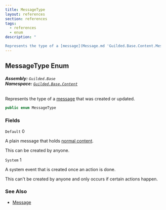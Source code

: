```yaml
---
title: MessageType
layout: references
section: references
tags:
  - references
  - enum
description: "

Represents the type of a [message](Message.md 'Guilded.Base.Content.Message') that was created or updated."
---
```


## MessageType Enum
###### **Assembly:** `Guilded.Base`<br/>**Namespace:** [`Guilded.Base.Content`](Guilded.Base.Content.md 'Guilded.Base.Content')

Represents the type of a [message](Message.md 'Guilded.Base.Content.Message') that was created or updated.

```csharp
public enum MessageType
```
### Fields

<a name='Guilded.Base.Content.MessageType.Default'></a>

`Default` 0

  
A plain message that holds [normal content](Message.Content.md 'Guilded.Base.Content.Message.Content').  
  
This can be created by anyone.

<a name='Guilded.Base.Content.MessageType.System'></a>

`System` 1

  
A system event that is created once an action is done.  
  
This can't be created by anyone and only occurs if certain actions happen.

### See Also
- [Message](Message.md 'Guilded.Base.Content.Message')
